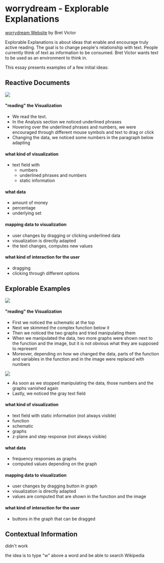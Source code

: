 # worrydream - Explorable Explanations

[worrydream Website](http://worrydream.com/#!/ExplorableExplanations) by Bret Victor

Explorable Explanations is about ideas that enable and encourage truly active reading. The goal is to change people's relationship with text. People currently think of text as information to be consumed. Bret Victor wants text to be used as an environment to think in.

This essay presents examples of a few initial ideas:

## Reactive Documents

![](https://lively-kernel.org/lively4/BP2019RH1/doc/research-styles/pictures/reactiveDocuments.png)

#### "reading" the Visualization

- We read the text.
- In the Analysis section we noticed underlined phrases
- Hovering over the underlined phrases and numbers, we were encouraged through different mouse symbols and text to drag or click
- Changing the data, we noticed some numbers in the paragraph below adapting

#### what kind of visualization

- text field with
  - numbers
  - underlined phrases and numbers
  - static information

#### what data

- amount of money
- percentage
- underlying set

#### mapping data to visualization

- user changes by dragging or clicking underlined data
- visualization is directly adapted
- the text changes, computes new values

#### what kind of interaction for the user

- dragging
- clicking through different options

## Explorable Examples

![](https://lively-kernel.org/lively4/BP2019RH1/doc/research-styles/pictures/explorableExamples.png)

#### "reading" the Visualization

- First we noticed the schematic at the top
- Next we skimmed the complex function below it
- Then we noticed the two graphs and tried manipulating them
- When we manipulated the data, two more graphs were shown next to the function and the image, but it is not obvious what they are supposed to represent
- Moreover, depending on how we changed the data, parts of the function and variables in the function and in the image were replaced with numbers

![](https://lively-kernel.org/lively4/BP2019RH1/doc/research-styles/pictures/explorableExamplesManipulatingGraph.png)

- As soon as we stopped manipulating the data, those numbers and the graphs vanished again
- Lastly, we noticed the gray text field

#### what kind of visualization

- text field with static information (not always visible)
- function
- schematic
- graphs
- z-plane and step response (not always visible)

#### what data

- frequency responses as graphs
- computed values depending on the graph

#### mapping data to visualization

- user changes by dragging button in graph
- visualization is directly adapted
- values are computed that are shown in the function and the image

#### what kind of interaction for the user

- buttons in the graph that can be dragged

## Contextual Information

didn't work

the idea is to type "w" above a word and be able to search Wikipedia